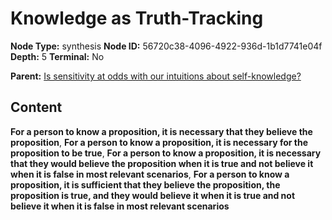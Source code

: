 # Knowledge as Truth-Tracking

**Node Type:** synthesis
**Node ID:** 56720c38-4096-4922-936d-1b1d7741e04f
**Depth:** 5
**Terminal:** No

**Parent:** [Is sensitivity at odds with our intuitions about self-knowledge?](is-sensitivity-at-odds-with-our-intuitions-about-self-knowledge-antithesis-e9ecd1a0-0e76-4027-a47d-40e6cd864340.md)

## Content

**For a person to know a proposition, it is necessary that they believe the proposition**, **For a person to know a proposition, it is necessary for the proposition to be true**, **For a person to know a proposition, it is necessary that they would believe the proposition when it is true and not believe it when it is false in most relevant scenarios**, **For a person to know a proposition, it is sufficient that they believe the proposition, the proposition is true, and they would believe it when it is true and not believe it when it is false in most relevant scenarios**
